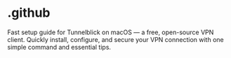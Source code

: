 # .github
Fast setup guide for Tunnelblick on macOS — a free, open-source VPN client. Quickly install, configure, and secure your VPN connection with one simple command and essential tips.
